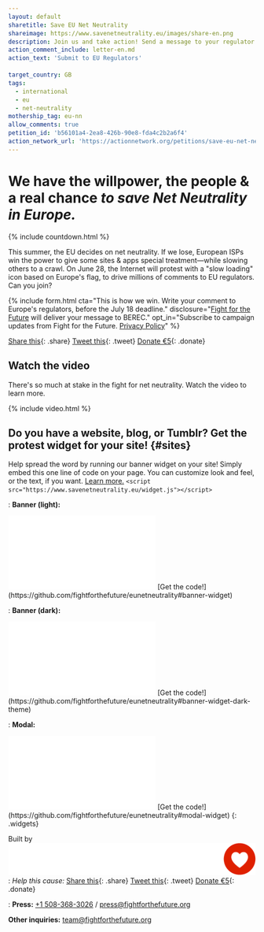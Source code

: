 ```yaml
---
layout: default
sharetitle: Save EU Net Neutrality
shareimage: https://www.savenetneutrality.eu/images/share-en.png
description: Join us and take action! Send a message to your regulator.
action_comment_include: letter-en.md
action_text: 'Submit to EU Regulators'

target_country: GB
tags:
  - international
  - eu
  - net-neutrality
mothership_tag: eu-nn
allow_comments: true
petition_id: 'b56101a4-2ea8-426b-90e8-fda4c2b2a6f4'
action_network_url: 'https://actionnetwork.org/petitions/save-eu-net-neutrality'
---
```


# We have **the willpower**, **the people** & **a real chance** _to save Net Neutrality in Europe._

{% include countdown.html %}

This summer, the EU decides on net neutrality. If we lose, European ISPs win the power to give some sites & apps special treatment—while slowing others to a crawl. On June 28, the Internet will protest with a "slow loading" icon based on Europe's flag, to drive millions of comments to EU regulators. Can you join?

{% include form.html
  cta="This is how we win. Write your comment to Europe's regulators, before the July 18 deadline."
  disclosure="[Fight for the Future](https://www.fightforthefuture.org) will deliver your message to BEREC."
  opt_in="Subscribe to campaign updates from Fight for the Future. [Privacy Policy](https://www.fightforthefuture.org/privacy)"
%}

[Share this](https://www.facebook.com/sharer/sharer.php?u=http://www.savenetneutrality.eu){: .share}
[Tweet this](https://twitter.com/intent/tweet?text=http%3A%2F%2Fwww.savenetneutrality.eu){: .tweet}
[Donate €5](https://donate.fightforthefuture.org/?tag=eu-nn){: .donate}

## Watch the video

There's so much at stake in the fight for net neutrality. Watch the video to learn more.

{% include video.html %}

## Do you have a website, blog, or Tumblr? Get the protest widget for your site! {#sites}

Help spread the word by running our banner widget on your site! Simply embed this one line of code on your page. You can customize look and feel, or the text, if you want. [Learn more.](https://github.com/fightforthefuture/eunetneutrality#embed-the-widget-on-your-site) `<script src="https://www.savenetneutrality.eu/widget.js"></script>`

: **Banner (light):**
  <iframe frameborder="0" src="/widget/banner/index.html#demo"></iframe>
  [Get the code!](https://github.com/fightforthefuture/eunetneutrality#banner-widget)

: **Banner (dark):**
  <iframe frameborder="0" src="/widget/banner/index.html#demo-dark"></iframe>
  [Get the code!](https://github.com/fightforthefuture/eunetneutrality#banner-widget-dark-theme)

: **Modal:**
  <iframe frameborder="0" src="/widget/modal/index.html#demo"></iframe>
  [Get the code!](https://github.com/fightforthefuture/eunetneutrality#modal-widget)
{: .widgets}

Built by ![](images/fftf-footer-logo.png)
: _Help this cause:_
  [Share this](https://www.facebook.com/sharer/sharer.php?u=http://www.savenetneutrality.eu){: .share}
  [Tweet this](https://twitter.com/intent/tweet?text=http%3A%2F%2Fwww.savenetneutrality.eu){: .tweet}
  [Donate €5](https://donate.fightforthefuture.org/?tag=eu-nn){: .donate}

: **Press:** [+1 508-368-3026](tel://15083683026) / [press@fightforthefuture.org](mailto:press@fightforthefuture.org)

  **Other inquiries:** [team@fightforthefuture.org](mailto:team@fightforthefuture.org)
